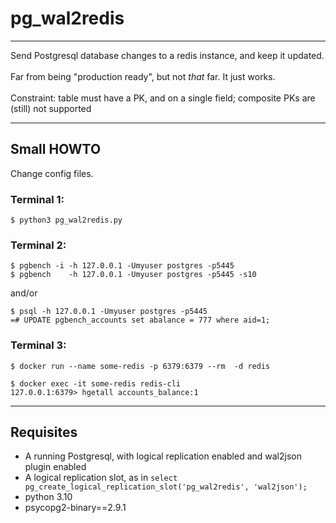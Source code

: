 # pg_wal2redis

---
Send Postgresql database changes to a redis instance, and keep it updated.
<br>
<br>Far from being "production ready", but not *that* far.
It just works.
<br><br>
Constraint: table must have a PK, and on a single field; composite PKs are (still) not supported


---
## Small HOWTO

Change config files.

### Terminal 1:

```
$ python3 pg_wal2redis.py
```

### Terminal 2:

```
$ pgbench -i -h 127.0.0.1 -Umyuser postgres -p5445
$ pgbench    -h 127.0.0.1 -Umyuser postgres -p5445 -s10
```
and/or
```
$ psql -h 127.0.0.1 -Umyuser postgres -p5445
=# UPDATE pgbench_accounts set abalance = 777 where aid=1;
```

### Terminal 3:

```
$ docker run --name some-redis -p 6379:6379 --rm  -d redis

$ docker exec -it some-redis redis-cli
127.0.0.1:6379> hgetall accounts_balance:1
```





---
## Requisites

* A running Postgresql, with logical replication enabled and wal2json plugin enabled
* A logical replication slot, as in `select pg_create_logical_replication_slot('pg_wal2redis', 'wal2json');`
* python 3.10
* psycopg2-binary==2.9.1
